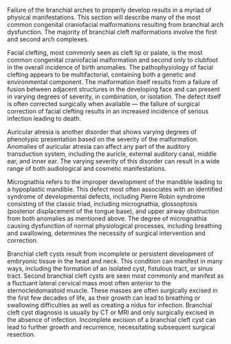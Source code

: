 Failure of the branchial arches to properly develop results in a myriad of physical manifestations. This section will describe many of the most common congenital craniofacial malformations resulting from branchial arch dysfunction. The majority of branchial cleft malformations involve the first and second arch complexes.

Facial clefting, most commonly seen as cleft lip or palate, is the most common congenital craniofacial malformation and second only to clubfoot in the overall incidence of birth anomalies. The pathophysiology of facial clefting appears to be multifactorial, containing both a genetic and environmental component. The malformation itself results from a failure of fusion between adjacent structures in the developing face and can present in varying degrees of severity, in combination, or isolation. The defect itself is often corrected surgically when available — the failure of surgical correction of facial clefting results in an increased incidence of serious infection leading to death.

Auricular atresia is another disorder that shows varying degrees of phenotypic presentation based on the severity of the malformation. Anomalies of auricular atresia can affect any part of the auditory transduction system, including the auricle, external auditory canal, middle ear, and inner ear. The varying severity of this disorder can result in a wide range of both audiological and cosmetic manifestations.

Micrognathia refers to the improper development of the mandible leading to a hypoplastic mandible. This defect most often associates with an identified syndrome of developmental defects, including Pierre Robin syndrome consisting of the classic triad, including micrognathia, glossoptosis (posterior displacement of the tongue base), and upper airway obstruction from both anomalies as mentioned above. The degree of micrognathia causing dysfunction of normal physiological processes, including breathing and swallowing, determines the necessity of surgical intervention and correction.

Branchial cleft cysts result from incomplete or persistent development of embryonic tissue in the head and neck. This condition can manifest in many ways, including the formation of an isolated cyst, fistulous tract, or sinus tract. Second branchial cleft cysts are seen most commonly and manifest as a fluctuant lateral cervical mass most often anterior to the sternocleidomastoid muscle. These masses are often surgically excised in the first few decades of life, as their growth can lead to breathing or swallowing difficulties as well as creating a nidus for infection. Branchial cleft cyst diagnosis is usually by CT or MRI and only surgically excised in the absence of infection. Incomplete excision of a branchial cleft cyst can lead to further growth and recurrence, necessitating subsequent surgical resection.